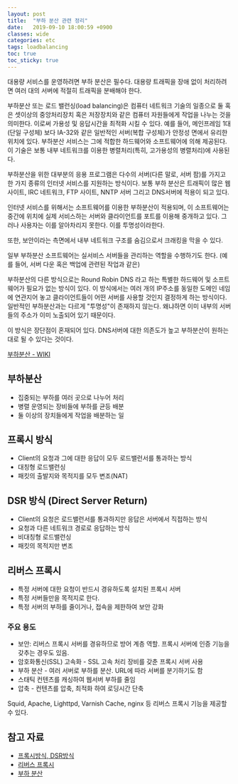 ```yaml
---
layout: post
title:  "부하 분산 관련 정리"
date:   2019-09-10 18:00:59 +0900
classes: wide
categories: etc
tags: loadbalancing
toc: true
toc_sticky: true
---
```


대용량 서비스를 운영하려면 부하 분산은 필수다. 대용량 트래픽을 장애 없이 처리하려면 여러 대의 서버에 적절히 트래픽을 분배해야 한다.

부하분산 또는 로드 밸런싱(load balancing)은 컴퓨터 네트워크 기술의 일종으로 둘 혹은 셋이상의 중앙처리장치 혹은 저장장치와 같은 컴퓨터 자원들에게 작업을 나누는 것을 의미한다. 이로써 가용성 및 응답시간을 최적화 시킬 수 있다. 예를 들어, 메인프레임 1대(단일 구성체) 보다 IA-32와 같은 일반적인 서버(복합 구성체)가 안정성 면에서 유리한 위치에 있다. 부하분산 서비스는 그에 적합한 하드웨어와 소프트웨어에 의해 제공된다. 이 기술은 보통 내부 네트워크를 이용한 병렬처리(특히, 고가용성의 병렬처리)에 사용된다.

부하분산을 위한 대부분의 응용 프로그램은 다수의 서버(다른 말로, 서버 팜)를 가지고 한 가지 종류의 인터넷 서비스를 지원하는 방식이다. 보통 부하 분산은 트래픽이 많은 웹 사이트, IRC 네트워크, FTP 사이트, NNTP 서버 그리고 DNS서버에 적용이 되고 있다.

인터넷 서비스를 위해서는 소프트웨어를 이용한 부하분산이 적용되며, 이 소프트웨어는 중간에 위치에 실제 서비스하는 서버와 클라이언트를 포트를 이용해 중개하고 있다. 그러나 사용자는 이를 알아차리지 못한다. 이를 투명성이라한다.

또한, 보안이라는 측면에서 내부 네트워크 구조를 숨김으로서 크래킹을 막을 수 있다.

일부 부하분산 소프트웨어는 실서비스 서버들을 관리하는 역할을 수행하기도 한다. (예를 들어, 서버 다운 혹은 백업에 관련된 작업과 같은)

부하분산의 다른 방식으로는 Round Robin DNS 라고 하는 특별한 하드웨어 및 소프트웨어가 필요가 없는 방식이 있다. 이 방식에서는 여러 개의 IP주소를 동일한 도메인 네임에 연관지어 놓고 클라이언트들이 어떤 서버를 사용할 것인지 결정하게 하는 방식이다. 일반적인 부하분산과는 다르게 "투명성"이 존재하지 않는다. 왜냐하면 이미 내부의 서버들의 주소가 이미 노출되어 있기 때문이다.

이 방식은 장단점이 혼재되어 있다. DNS서버에 대한 의존도가 높고 부하분산이 원하는 대로 될 수 있다는 것이다.

[부하분산 - WIKI](https://ko.wikipedia.org/wiki/%EB%B6%80%ED%95%98%EB%B6%84%EC%82%B0)

## 부하분산

- 집중되는 부하를 여러 곳으로 나누어 처리
- 병렬 운영되는 장비들에 부하를 균등 배분
- 둘 이상의 장치들에게 작업을 배분하는 일

## 프록시 방식

- Client의 요청과 그에 대한 응답이 모두 로드밸런서를 통과하는 방식
- 대칭형 로드밸런싱
- 패킷의 출발지와 목적지를 모두 변조(NAT)

## DSR 방식 (Direct Server Return)

- Client의 요청은 로드밸런서를 통과하지만 응답은 서버에서 직접하는 방식
- 요청과 다른 네트워크 경로로 응답하는 방식
- 비대칭형 로드밸런싱
- 패킷의 목적지만 변조

## 리버스 프록시

- 특정 서버에 대한 요청이 반드시 경유하도록 설치된 프록시 서버
- 특정 서버들만을 목적지로 한다.
- 특정 서버의 부하를 줄이거나, 접속을 제한하여 보안 강화

### 주요 용도

- 보안: 리버스 프록시 서버를 경유하므로 방어 계층 역할. 프록시 서버에 인증 기능을 갖추는 경우도 있음.
- 암호화통신(SSL) 고속화 - SSL 고속 처리 장비를 갖춘 프록시 서버 사용
- 부하 분산 - 여러 서버로 부하를 분산. URL에 따라 서버를 분기하기도 함
- 스태틱 컨텐츠를 캐싱하여 웹서버 부하를 줄임
- 압축 - 컨텐츠를 압축, 최적화 하여 로딩시간 단축

Squid, Apache, Lighttpd, Varnish Cache, nginx 등 리버스 프록시 기능을 제공할 수 있다.

## 참고 자료

- [프록시방식, DSR방식](https://zetawiki.com/wiki/%ED%94%84%EB%A1%9D%EC%8B%9C%EB%B0%A9%EC%8B%9D,_DSR%EB%B0%A9%EC%8B%9D)
- [리버스 프록시](https://zetawiki.com/wiki/%EB%A6%AC%EB%B2%84%EC%8A%A4_%ED%94%84%EB%A1%9D%EC%8B%9C)
- [부하 분산](https://zetawiki.com/wiki/%EB%B6%80%ED%95%98%EB%B6%84%EC%82%B0,_%EB%A1%9C%EB%93%9C%EB%B0%B8%EB%9F%B0%EC%84%9C)
